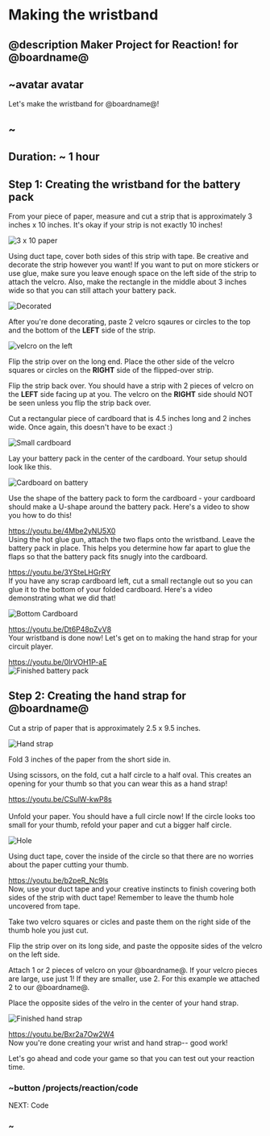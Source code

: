 # Making the wristband
## @description Maker Project for Reaction! for @boardname@

## ~avatar avatar

Let's make the wristband for @boardname@! 

## ~

## Duration: ~ 1 hour 

## Step 1: Creating the wristband for the battery pack 

From your piece of paper, measure and cut a strip that is approximately 3 inches x 10 inches. It's okay if your strip is not exactly 10 inches!

![3 x 10 paper](/static/cp/projects/reaction/wrist-strap.jpg)

Using duct tape, cover both sides of this strip with tape. Be creative and decorate the strip however you want! If you want to put on more stickers or use glue, make sure you leave enough space on the left side of the strip to attach the velcro. Also, make the rectangle in the middle about 3 inches wide so that you can still attach your battery pack. 

![Decorated](/static/cp/projects/reaction/decoration.jpg)

After you're done decorating, paste 2 velcro sqaures or circles to the top and the bottom of the **LEFT** side of the strip. 

![velcro on the left](/static/cp/projects/reaction/front-velcro.jpg)

Flip the strip over on the long end. Place the other side of the velcro squares or circles on the **RIGHT** side of the flipped-over strip. 

Flip the strip back over. You should have a strip with 2 pieces of velcro on the **LEFT** side facing up at you. The velcro on the **RIGHT** side should NOT be seen unless you flip the strip back over. 

Cut a rectangular piece of cardboard that is 4.5 inches long and 2 inches wide. Once again, this doesn't have to be exact :) 

![Small cardboard](/static/cp/projects/reaction/small-cardboard.jpg)

Lay your battery pack in the center of the cardboard. Your setup should look like this.

![Cardboard on battery](/static/cp/projects/reaction/cardboard-in-middle.jpg)

Use the shape of the battery pack to form the cardboard - your cardboard should make a U-shape around the battery pack. Here's a video to show you how to do this!

https://youtu.be/4Mbe2yNU5X0
<br/>
Using the hot glue gun, attach the two flaps onto the wristband. Leave the battery pack in place. This  helps you determine how far apart to glue the flaps so that the battery pack fits snugly into the cardboard.

https://youtu.be/3YSteLHGrRY
<br/>
If you have any scrap cardboard left, cut a small rectangle out so you can glue it to the bottom of your folded cardboard. Here's a video demonstrating what we did that!

![Bottom Cardboard](/static/cp/projects/reaction/bottom-cardboard.jpg)

https://youtu.be/Dt6P48pZvV8
<br/>
Your wristband is done now! Let's get on to making the hand strap for your circuit player. 

https://youtu.be/0IrVOH1P-aE 
<br/>
![Finished battery pack](/static/cp/projects/reaction/finished-bat-pack.jpg)

## Step 2: Creating the hand strap for @boardname@ 

Cut a strip of paper that is approximately 2.5 x 9.5 inches. 

![Hand strap](/static/cp/projects/reaction/hand-strap.jpg)

Fold 3 inches of the paper from the short side in.

Using scissors, on the fold, cut a half circle to a half oval. This creates an opening for your thumb so that you can wear this as a hand strap!

https://youtu.be/CSulW-kwP8s    
<br/>
Unfold your paper. You should have a full circle now! If the circle looks too small for your thumb, refold your paper and cut a bigger half circle.

![Hole](/static/cp/projects/reaction/hole.jpg)

Using duct tape, cover the inside of the circle so that there are no worries about the paper cutting your thumb. 

https://youtu.be/b2peR_Nc9ls 
<br/>
Now, use your duct tape and your creative instincts to finish covering both sides of the strip with duct tape! Remember to leave the thumb hole uncovered from tape. 

Take two velcro squares or cicles and paste them on the right side of the thumb hole you just cut. 

Flip the strip over on its long side, and paste the opposite sides of the velcro on the left side. 

Attach 1 or 2 pieces of velcro on your @boardname@. If your velcro pieces are large, use just 1! If they are smaller, use 2. For this example we attached 2 to our @boardname@. 

Place the opposite sides of the velro in the center of your hand strap. 

![Finished hand strap](/static/cp/projects/reaction/finished-hand-strap.jpg)

https://youtu.be/Bxr2a7Ow2W4
<br/>
Now you're done creating your wrist and hand strap-- good work! 

Let's go ahead and code your game so that you can test out your reaction time. 

### ~button /projects/reaction/code

NEXT: Code 

### ~ 